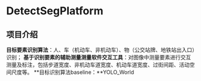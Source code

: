 # DetectSegPlatform
## 项目介绍

**目标要素识别算法**：人、车（机动车、非机动车）、物（公交站牌、地铁站出入口）识别；
**基于识别要素的辅助测量测量软件交互工具**：对图像中测量要素进行交互测量及标注，包括步道宽度、非机动车道宽度、机动车道宽度、过街间距、活动空间尺度等。
**目标识别算法baseline：**YOLO_World